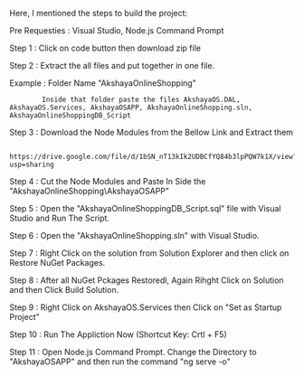 Here, I mentioned the steps to build the project:

Pre Requesties : Visual Studio, Node.js Command Prompt

Step 1 : Click on code button then download zip file

Step 2 : Extract the all files and put together in one file.

  Example : Folder Name "AkshayaOnlineShopping"
  
            Inside that folder paste the files AkshayaOS.DAL, AkshayaOS.Services, AkshayaOSAPP, AkshayaOnlineShopping.sln, AkshayaOnlineShoppingDB_Script
	    
Step 3 : Download the Node Modules from the Bellow Link and Extract them

         https://drive.google.com/file/d/1bSN_nT13kIk2UDBCfYQ84b3lpPQW7k1X/view?usp=sharing
	 
Step 4 : Cut the Node Modules and Paste In Side the "AkshayaOnlineShopping\AkshayaOSAPP"

Step 5 : Open the "AkshayaOnlineShoppingDB_Script.sql" file with Visual Studio and Run The Script.

Step 6 : Open the "AkshayaOnlineShopping.sln" with Visual Studio.

Step 7 : Right Click on the solution from Solution Explorer and then click on Restore NuGet Packages.

Step 8 : After all NuGet Pckages Restoredl, Again Rihght Click on Solution and then Click Build Solution.

Step 9 : Right Click on AkshayaOS.Services then Click on "Set as Startup Project"

Step 10 : Run The Appliction Now (Shortcut Key: Crtl + F5)

Step 11 : Open Node.js Command Prompt. Change the Directory to "AkshayaOSAPP" and then run the command "ng serve -o"
